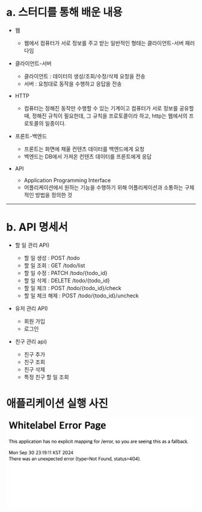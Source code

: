 # a. 스터디를 통해 배운 내용

- 웹
  - 웹에서 컴퓨터가 서로 정보를 주고 받는 일반적인 형태는 클라이언트-서버 패러다임

- 클라이언트-서버
  - 클라이언트 : 데이터의 생성/조회/수정/삭제 요청을 전송
  - 서버 : 요청대로 동작을 수행하고 응답을 전송

- HTTP
  - 컴퓨터는 정해진 동작만 수행할 수 있는 기계이고 컴퓨터가 서로 정보를 공유할 때, 정해진 규칙이 필요한데,
  그 규칙을 프로토콜이라 하고, http는 웹에서의 프로토콜의 일종이다.

- 프론트-백엔드
  - 프론트는 화면에 채울 컨텐츠 데이터를 백엔드에게 요청
  - 백엔드는 DB에서 가져온 컨텐츠 데이터를 프론트에게 응답

- API
  - Application Programming Interface
  - 어플리케이션에서 원하는 기능을 수행하기 위해 어플리케이션과 소통하는 구체적인 방법을 정의한 것

---

# b. API 명세서

- 할 일 관리 API)
  - 할 일 생성 : POST /todo
  - 할 일 조회 : GET /todo/list
  - 할 일 수정 : PATCH /todo/{todo_id}
  - 할 일 삭제 : DELETE /todo/{todo_id}
  - 할 일 체크 : POST /todo/{todo_id}/check
  - 할 일 체크 해제 : POST /todo/{todo_id}/uncheck

- 유저 관리 API)

  - 회원 가입
  - 로그인

- 친구 관리 api)

  - 친구 추가
  - 친구 조회
  - 친구 삭제
  - 특정 친구 할 일 조회

# 애플리케이션 실행 사진
![img.png](./img.png)
